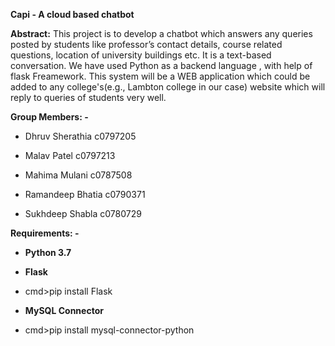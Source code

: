 **Capi - A cloud based chatbot**


**Abstract:** This project is to develop a chatbot which answers any queries posted by students like professor’s contact details, course related questions, location of university buildings etc. It is a text-based conversation. We have used Python as a backend language , with help of flask Freamework. This system will be a WEB application which could be added to any college's(e.g., Lambton college in our case) website which will reply to queries of students very well.


**Group Members: -**

- Dhruv Sherathia c0797205

- Malav Patel c0797213

- Mahima Mulani c0787508

- Ramandeep Bhatia c0790371

- Sukhdeep Shabla c0780729




**Requirements: -**

- **Python 3.7**

 
- **Flask**
- cmd>pip install Flask

 
- **MySQL Connector**
- cmd>pip install mysql-connector-python

